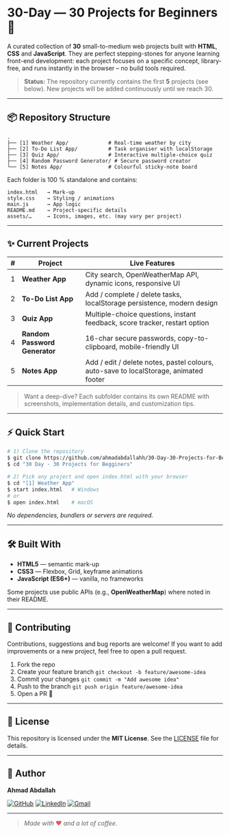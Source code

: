 # 30-Day — 30 Projects for Beginners 🚀

A curated collection of **30** small-to-medium web projects built with **HTML**, **CSS** and **JavaScript**.
They are perfect stepping-stones for anyone learning front-end development: each project focuses on a specific concept, library-free, and runs instantly in the browser – no build tools required.

> **Status:** The repository currently contains the first **5** projects (see below). New projects will be added continuously until we reach 30.

---

## 📦 Repository Structure

```
.
├── [1] Weather App/             # Real-time weather by city
├── [2] To-Do List App/          # Task organiser with localStorage
├── [3] Quiz App/                # Interactive multiple-choice quiz
├── [4] Random Password Generator/ # Secure password creator
└── [5] Notes App/               # Colourful sticky-note board
```

Each folder is 100 % standalone and contains:

```
index.html   → Mark-up
style.css    → Styling / animations
main.js      → App logic
README.md    → Project-specific details
assets/…     → Icons, images, etc. (may vary per project)
```

---

## ✨ Current Projects

|  #  | Project                       | Live Features                                                                         |
| :-: | ----------------------------- | ------------------------------------------------------------------------------------- |
|  1  | **Weather App**               | City search, OpenWeatherMap API, dynamic icons, responsive UI                         |
|  2  | **To-Do List App**            | Add / complete / delete tasks, localStorage persistence, modern design                |
|  3  | **Quiz App**                  | Multiple-choice questions, instant feedback, score tracker, restart option            |
|  4  | **Random Password Generator** | 16-char secure passwords, copy-to-clipboard, mobile-friendly UI                       |
|  5  | **Notes App**                 | Add / edit / delete notes, pastel colours, auto-save to localStorage, animated footer |

> Want a deep-dive? Each subfolder contains its own README with screenshots, implementation details, and customization tips.

---

## ⚡ Quick Start

```bash
# 1) Clone the repository
$ git clone https://github.com/ahmadabdallahh/30-Day-30-Projects-for-Begginers-Great_Stack.git
$ cd "30 Day - 30 Projects for Begginers"

# 2) Pick any project and open index.html with your browser
$ cd "[1] Weather App"
$ start index.html   # Windows
# or
$ open index.html    # macOS
```

_No dependencies, bundlers or servers are required._

---

## 🛠️ Built With

- **HTML5** — semantic mark-up
- **CSS3** — Flexbox, Grid, keyframe animations
- **JavaScript (ES6+)** — vanilla, no frameworks

Some projects use public APIs (e.g., **OpenWeatherMap**) where noted in their README.

---

## 🙌 Contributing

Contributions, suggestions and bug reports are welcome! If you want to add improvements or a new project, feel free to open a pull request.

1. Fork the repo
2. Create your feature branch `git checkout -b feature/awesome-idea`
3. Commit your changes `git commit -m "Add awesome idea"`
4. Push to the branch `git push origin feature/awesome-idea`
5. Open a PR 🎉

---

## 📄 License

This repository is licensed under the **MIT License**. See the [LICENSE](LICENSE) file for details.

---

## 👤 Author

**Ahmad Abdallah**

[![GitHub](https://img.shields.io/badge/GitHub-181717?style=for-the-badge&logo=github&logoColor=white)](https://github.com/ahmadabdallahh)
[![LinkedIn](https://img.shields.io/badge/LinkedIn-0A66C2?style=for-the-badge&logo=linkedin&logoColor=white)](https://www.linkedin.com/in/ahmad-abdallah-h/)
[![Gmail](https://img.shields.io/badge/Gmail-D14836?style=for-the-badge&logo=gmail&logoColor=white)](mailto:ahmadabhossen@gmail.com)

---

> _Made with_ <span style="color:#e25555">❤️</span> _and a lot of coffee._
